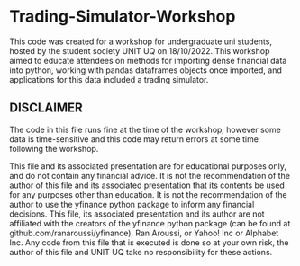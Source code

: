 # Trading-Simulator-Workshop

This code was created for a workshop for undergraduate uni students, hosted by the student society UNIT UQ on 18/10/2022. This workshop aimed to educate attendees on methods for importing dense financial data into python, working with pandas dataframes objects once imported, and applications for this data included a trading simulator.

## DISCLAIMER

The code in this file runs fine at the time of the workshop, however some data is time-sensitive and this code may return errors at some time following the workshop.

This file and its associated presentation are for educational purposes only, and do not contain any financial advice. It is not the recommendation of the author of this file and its associated presentation that its contents be used for any purposes other than education. It is not the recommendation of the author to use the yfinance python package to inform any financial decisions. This file, its associated presentation and its author are not affiliated with the creators of the yfinance python package (can be found at github.com/ranaroussi/yfinance), Ran Aroussi, or Yahoo! Inc or Alphabet Inc. Any code from this file that is executed is done so at your own risk, the author of this file and UNIT UQ take no responsibility for these actions.

